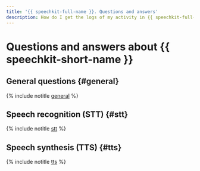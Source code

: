 ```yaml
---
title: '{{ speechkit-full-name }}. Questions and answers'
description: How do I get the logs of my activity in {{ speechkit-full-name }}? Find the answer to this question and others in this article.
---
```


# Questions and answers about {{ speechkit-short-name }}

## General questions {#general}

{% include notitle [general](../../_qa/speechkit/general.md) %}

## Speech recognition (STT) {#stt}

{% include notitle [stt](../../_qa/speechkit/stt.md) %}

## Speech synthesis (TTS) {#tts}

{% include notitle [tts](../../_qa/speechkit/tts.md) %}
